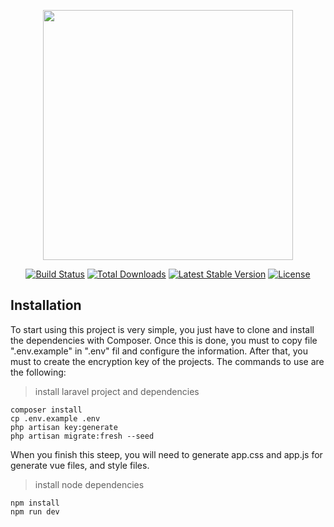 <p align="center"><a href="https://laravel.com" target="_blank"><img src="https://raw.githubusercontent.com/laravel/art/master/logo-lockup/5%20SVG/2%20CMYK/1%20Full%20Color/laravel-logolockup-cmyk-red.svg" width="400"></a></p>

<p align="center">
<a href="https://travis-ci.org/laravel/framework"><img src="https://travis-ci.org/laravel/framework.svg" alt="Build Status"></a>
<a href="https://packagist.org/packages/laravel/framework"><img src="https://img.shields.io/packagist/dt/laravel/framework" alt="Total Downloads"></a>
<a href="https://packagist.org/packages/laravel/framework"><img src="https://img.shields.io/packagist/v/laravel/framework" alt="Latest Stable Version"></a>
<a href="https://packagist.org/packages/laravel/framework"><img src="https://img.shields.io/packagist/l/laravel/framework" alt="License"></a>
</p>

## Installation

To start using this project is very simple, you just have to clone and install the dependencies with Composer. Once this is done, you must to copy file ".env.example" in ".env" fil and configure the information. After that, you must to create the encryption key of the projects. The commands to use are the following:

> install laravel project and dependencies

```shell
composer install
cp .env.example .env
php artisan key:generate
php artisan migrate:fresh --seed
```

When you finish this steep, you will need to generate app.css and app.js for generate vue files, and style files.

> install node dependencies

```shell
npm install
npm run dev
```
